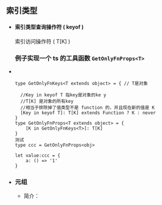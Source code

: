 ## 索引类型

- #### 		索引类型查询操作符 ( keyof )

  索引访问操作符 ( T[K] )

  ### 		例子实现一个 ts 的工具函数 `GetOnlyFnProps<T>` 

- ​	

  ```tsx
  type GetOnlyFnKeys<T extends object> = { // T是对象
    
    //Key in keyof T 指key是对象的ke y
    //T[K] 是对象的所有key
    //相当于排除掉了值类型不是 function 的，并且现在新的值是 K
   	[Key in keyof T]: T[K] extends Function ? K : never
  }
  type GetOnlyFnProps<T extends object> = {
      [K in GetOnlyFnKeys<T>]: T[K]
  }
  测试
  type ccc = GetOnlyFnProps<obj>
  
  let value:ccc = {
      a: () => '1'
  }
  ```

- ### 元组

  - 简介：



